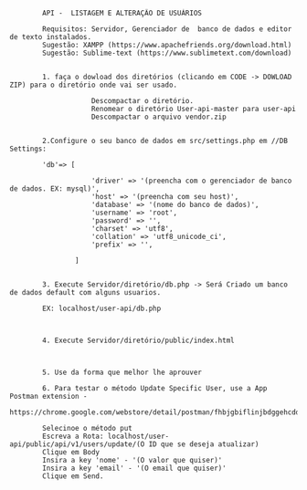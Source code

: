             API -  LISTAGEM E ALTERAÇÃO DE USUÁRIOS
            
            Requisitos: Servidor, Gerenciador de  banco de dados e editor de texto instalados.
            Sugestão: XAMPP (https://www.apachefriends.org/download.html)
            Sugestão: Sublime-text (https://www.sublimetext.com/download)


            1. faça o dowload dos diretórios (clicando em CODE -> DOWLOAD ZIP) para o diretório onde vai ser usado.

                        Descompactar o diretório.
                        Renomear o diretório User-api-master para user-api 
                        Descompactar o arquivo vendor.zip
                       

            2.Configure o seu banco de dados em src/settings.php em //DB Settings:

            'db'=> [

                        'driver' => '(preencha com o gerenciador de banco de dados. EX: mysql)',
                        'host' => '(preencha com seu host)',
                        'database' => '(nome do banco de dados)',
                        'username' => 'root',
                        'password' => '',
                        'charset' => 'utf8',
                        'collation' => 'utf8_unicode_ci',
                        'prefix' => '',

                    ]

             
            3. Execute Servidor/diretório/db.php -> Será Criado um banco de dados default com alguns usuarios.

            EX: localhost/user-api/db.php
               
               

            4. Execute Servidor/diretório/public/index.html 



            5. Use da forma que melhor lhe aprouver
            
            6. Para testar o método Update Specific User, use a App Postman extension - 
            https://chrome.google.com/webstore/detail/postman/fhbjgbiflinjbdggehcddcbncdddomop
            
            Selecinoe o método put
            Escreva a Rota: localhost/user-api/public/api/v1/users/update/(O ID que se deseja atualizar)
            Clique em Body
            Insira a key 'nome' - '(O valor que quiser)' 
            Insira a key 'email' - '(O email que quiser)'
            Clique em Send.



